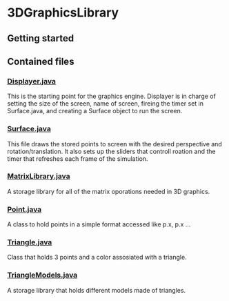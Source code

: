 # 3DGraphicsLibrary

## Getting started


## Contained files 

### [Displayer.java](3DGraphicsLibrary/src/main/Displayer.java)
This is the starting point for the graphics engine. Displayer is in charge of setting the size of the screen, name of screen, fireing the timer set in Surface.java, and creating a Surface object to run the screen.

### [Surface.java](3DGraphicsLibrary/src/main/Surface.java)
This file draws the stored points to screen with the desired perspective and rotation/translation. It also sets up the sliders that controll roation and the timer that refreshes each frame of the simulation.

### [MatrixLibrary.java](3DGraphicsLibrary/src/main/MatrixLibrary.java)
A storage library for all of the matrix oporations needed in 3D graphics.

### [Point.java](3DGraphicsLibrary/src/main/Point.java)
A class to hold points in a simple format accessed like p.x, p.x ...

### [Triangle.java](3DGraphicsLibrary/src/main/Triangle.java)
Class that holds 3 points and a color assosiated with a triangle.

### [TriangleModels.java](3DGraphicsLibrary/src/main/TriangleModels.java)
A storage library that holds different models made of triangles.
